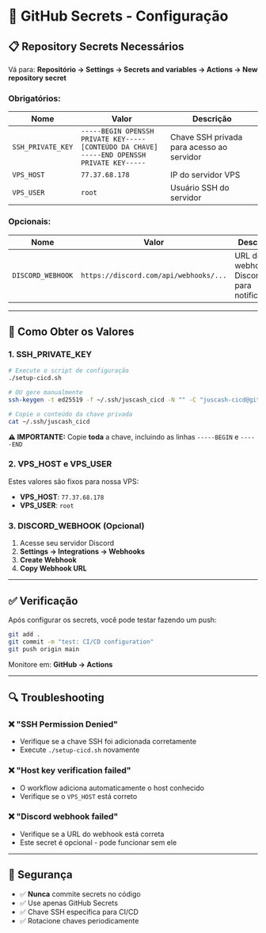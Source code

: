 # 🔐 GitHub Secrets - Configuração

## 📋 Repository Secrets Necessários

Vá para: **Repositório → Settings → Secrets and variables → Actions → New repository secret**

### **Obrigatórios:**

| Nome | Valor | Descrição |
|------|-------|-----------|
| `SSH_PRIVATE_KEY` | `-----BEGIN OPENSSH PRIVATE KEY-----`<br/>`[CONTEÚDO DA CHAVE]`<br/>`-----END OPENSSH PRIVATE KEY-----` | Chave SSH privada para acesso ao servidor |
| `VPS_HOST` | `77.37.68.178` | IP do servidor VPS |
| `VPS_USER` | `root` | Usuário SSH do servidor |

### **Opcionais:**

| Nome | Valor | Descrição |
|------|-------|-----------|
| `DISCORD_WEBHOOK` | `https://discord.com/api/webhooks/...` | URL do webhook Discord para notificações |

---

## 🔧 Como Obter os Valores

### 1. **SSH_PRIVATE_KEY**

```bash
# Execute o script de configuração
./setup-cicd.sh

# OU gere manualmente
ssh-keygen -t ed25519 -f ~/.ssh/juscash_cicd -N "" -C "juscash-cicd@github-actions"

# Copie o conteúdo da chave privada
cat ~/.ssh/juscash_cicd
```

**⚠️ IMPORTANTE:** Copie **toda** a chave, incluindo as linhas `-----BEGIN` e `-----END`

### 2. **VPS_HOST e VPS_USER**

Estes valores são fixos para nossa VPS:
- **VPS_HOST**: `77.37.68.178`
- **VPS_USER**: `root`

### 3. **DISCORD_WEBHOOK (Opcional)**

1. Acesse seu servidor Discord
2. **Settings → Integrations → Webhooks**
3. **Create Webhook**
4. **Copy Webhook URL**

---

## ✅ Verificação

Após configurar os secrets, você pode testar fazendo um push:

```bash
git add .
git commit -m "test: CI/CD configuration"
git push origin main
```

Monitore em: **GitHub → Actions**

---

## 🔍 Troubleshooting

### **❌ "SSH Permission Denied"**
- Verifique se a chave SSH foi adicionada corretamente
- Execute `./setup-cicd.sh` novamente

### **❌ "Host key verification failed"**
- O workflow adiciona automaticamente o host conhecido
- Verifique se o `VPS_HOST` está correto

### **❌ "Discord webhook failed"**
- Verifique se a URL do webhook está correta
- Este secret é opcional - pode funcionar sem ele

---

## 🔐 Segurança

- ✅ **Nunca** commite secrets no código
- ✅ Use apenas GitHub Secrets
- ✅ Chave SSH específica para CI/CD
- ✅ Rotacione chaves periodicamente 